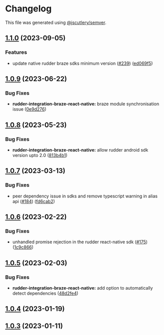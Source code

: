 # Changelog

This file was generated using [@jscutlery/semver](https://github.com/jscutlery/semver).

## [1.1.0](https://github.com/rudderlabs/rudder-sdk-react-native/compare/rudder-integration-braze-react-native@1.0.9...rudder-integration-braze-react-native@1.1.0) (2023-09-05)


### Features

* update native rudder braze sdks minimum version ([#239](https://github.com/rudderlabs/rudder-sdk-react-native/issues/239)) ([ed069f5](https://github.com/rudderlabs/rudder-sdk-react-native/commit/ed069f51b3c1ed3928f9002a1280b27af51342c9))

## [1.0.9](https://github.com/rudderlabs/rudder-sdk-react-native/compare/rudder-integration-braze-react-native@1.0.8...rudder-integration-braze-react-native@1.0.9) (2023-06-22)


### Bug Fixes

* **rudder-integration-braze-react-native:** braze module synchronisation issue ([0e9d276](https://github.com/rudderlabs/rudder-sdk-react-native/commit/0e9d276805034fe8e5c9bb8c15102bce452d5b2e))

## [1.0.8](https://github.com/rudderlabs/rudder-sdk-react-native/compare/rudder-integration-braze-react-native@1.0.7...rudder-integration-braze-react-native@1.0.8) (2023-05-23)


### Bug Fixes

* **rudder-integration-braze-react-native:** allow rudder android sdk version upto 2.0 ([813b4b1](https://github.com/rudderlabs/rudder-sdk-react-native/commit/813b4b19c8005c0e49ef9a570a27bb4f891daad0))

## [1.0.7](https://github.com/rudderlabs/rudder-sdk-react-native/compare/rudder-integration-braze-react-native@1.0.6...rudder-integration-braze-react-native@1.0.7) (2023-03-13)


### Bug Fixes

* peer dependency issue in sdks and remove typescript warning in alias api ([#184](https://github.com/rudderlabs/rudder-sdk-react-native/issues/184)) ([fd6cab2](https://github.com/rudderlabs/rudder-sdk-react-native/commit/fd6cab262d1cba21dfd7129caa1a53d614cb7783))

## [1.0.6](https://github.com/rudderlabs/rudder-sdk-react-native/compare/rudder-integration-braze-react-native@1.0.5...rudder-integration-braze-react-native@1.0.6) (2023-02-22)


### Bug Fixes

* unhandled promise rejection in the rudder react-native sdk ([#175](https://github.com/rudderlabs/rudder-sdk-react-native/issues/175)) ([1c9c866](https://github.com/rudderlabs/rudder-sdk-react-native/commit/1c9c866dfd59ef751075ccbcbece36efd891d50b))

## [1.0.5](https://github.com/rudderlabs/rudder-sdk-react-native/compare/rudder-integration-braze-react-native@1.0.4...rudder-integration-braze-react-native@1.0.5) (2023-02-03)


### Bug Fixes

* **rudder-integration-braze-react-native:** add option to automatically detect dependencies ([48d2fe4](https://github.com/rudderlabs/rudder-sdk-react-native/commit/48d2fe45a8f301006e7764359fb735e22363f49b))

## [1.0.4](https://github.com/rudderlabs/rudder-sdk-react-native/compare/rudder-integration-braze-react-native@1.0.3...rudder-integration-braze-react-native@1.0.4) (2023-01-19)

## [1.0.3](https://github.com/rudderlabs/rudder-sdk-react-native/compare/rudder-integration-braze-react-native-1.0.2...rudder-integration-braze-react-native-1.0.3) (2023-01-11)
